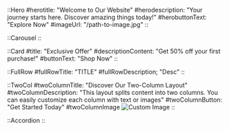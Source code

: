 ::Hero
#herotitle: "Welcome to Our Website"
#herodescription: "Your journey starts here. Discover amazing things today!"
#herobuttonText: "Explore Now"
#imageUrl: "/path-to-image.jpg"
::

::Carousel
::

::Card
#title: "Exclusive Offer"
#descriptionContent: "Get 50% off your first purchase!"
#buttonText: "Shop Now"
::

::FullRow
#fullRowTitle: "TITLE"
#fullRowDescription; "Desc"
::

::TwoCol
#twoColumnTitle: "Discover Our Two-Column Layout"
#twoColumnDescription: "This layout splits content into two columns. You can easily customize each column with text or images"
#twoColumnButton: "Get Started Today"
#twoColumnImage
![Custom Image](https://via.placeholder.com/300)
::

::Accordion
::
